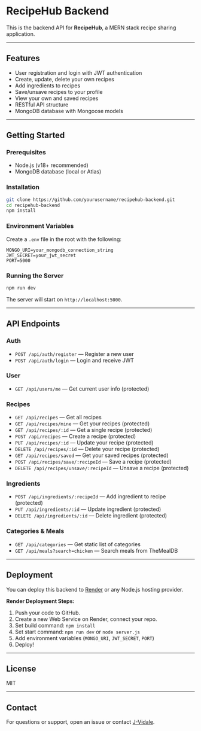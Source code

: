 # RecipeHub Backend

This is the backend API for **RecipeHub**, a MERN stack recipe sharing application.

---

## Features

- User registration and login with JWT authentication
- Create, update, delete your own recipes
- Add ingredients to recipes
- Save/unsave recipes to your profile
- View your own and saved recipes
- RESTful API structure
- MongoDB database with Mongoose models

---

## Getting Started

### Prerequisites

- Node.js (v18+ recommended)
- MongoDB database (local or Atlas)

### Installation

```sh
git clone https://github.com/yourusername/recipehub-backend.git
cd recipehub-backend
npm install
```

### Environment Variables

Create a `.env` file in the root with the following:

```
MONGO_URI=your_mongodb_connection_string
JWT_SECRET=your_jwt_secret
PORT=5000
```

### Running the Server

```sh
npm run dev
```
The server will start on `http://localhost:5000`.

---

## API Endpoints

### **Auth**
- `POST /api/auth/register` — Register a new user
- `POST /api/auth/login` — Login and receive JWT

### **User**
- `GET /api/users/me` — Get current user info (protected)

### **Recipes**
- `GET /api/recipes` — Get all recipes
- `GET /api/recipes/mine` — Get your recipes (protected)
- `GET /api/recipes/:id` — Get a single recipe (protected)
- `POST /api/recipes` — Create a recipe (protected)
- `PUT /api/recipes/:id` — Update your recipe (protected)
- `DELETE /api/recipes/:id` — Delete your recipe (protected)
- `GET /api/recipes/saved` — Get your saved recipes (protected)
- `POST /api/recipes/save/:recipeId` — Save a recipe (protected)
- `DELETE /api/recipes/unsave/:recipeId` — Unsave a recipe (protected)

### **Ingredients**
- `POST /api/ingredients/:recipeId` — Add ingredient to recipe (protected)
- `PUT /api/ingredients/:id` — Update ingredient (protected)
- `DELETE /api/ingredients/:id` — Delete ingredient (protected)

### **Categories & Meals**
- `GET /api/categories` — Get static list of categories
- `GET /api/meals?search=chicken` — Search meals from TheMealDB

---

## Deployment

You can deploy this backend to [Render](https://render.com/) or any Node.js hosting provider.

**Render Deployment Steps:**
1. Push your code to GitHub.
2. Create a new Web Service on Render, connect your repo.
3. Set build command: `npm install`
4. Set start command: `npm run dev` or `node server.js`
5. Add environment variables (`MONGO_URI`, `JWT_SECRET`, `PORT`)
6. Deploy!

---

## License

MIT

---

## Contact

For questions or support, open an issue or contact [J-Vidale](https://github.com/J-Vidale).